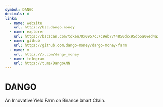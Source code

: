 ```yaml
---
symbol: DANGO
decimals: 6
links:
  - name: website
    url: https://bsc.dango.money
  - name: explorer
    url: https://bscscan.com/token/0x0957c57c9eb7744850dcc95db5a06ed4a246236e
  - name: github
    url: https://github.com/dango-money/dango-money-farm
  - name: x
    url: https://x.com/dango_money
  - name: telegram
    url: https://t.me/DangoANN
---
```


# DANGO

An Innovative Yield Farm on Binance Smart Chain.

